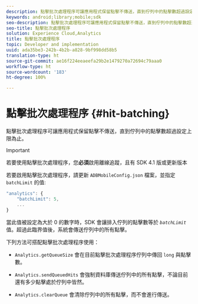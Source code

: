 ```yaml
---
description: 點擊批次處理程序可讓應用程式保留點擊不傳送，直到佇列中的點擊數超過設定上限為止。
keywords: android;library;mobile;sdk
seo-description: 點擊批次處理程序可讓應用程式保留點擊不傳送，直到佇列中的點擊數超過設定上限為止。
seo-title: 點擊批次處理程序
solution: Experience Cloud,Analytics
title: 點擊批次處理程序
topic: Developer and implementation
uuid: ada35be3-242b-4b2b-a828-9bf998dd58b5
translation-type: ht
source-git-commit: ae16f224eeaeefa29b2e1479270a72694c79aaa0
workflow-type: ht
source-wordcount: '183'
ht-degree: 100%

---
```



# 點擊批次處理程序 {#hit-batching}

點擊批次處理程序可讓應用程式保留點擊不傳送，直到佇列中的點擊數超過設定上限為止。

>[!IMPORTANT]
>
>若要使用點擊批次處理程序，您&#x200B;**必須**&#x200B;啟用離線追蹤，且有 SDK 4.1 版或更新版本

若要啟用點擊批次處理程序，請更新 `ADBMobileConfig.json` 檔案，並指定 `batchLimit` 的值:

```js
"analytics": {
    "batchLimit": 5,
    ...
}
```

當此值被設定為大於 0 的數字時，SDK 會讓排入佇列的點擊數等於 *`batchLimit`* 值。超過此臨界值後，系統會傳送佇列中的所有點擊。

下列方法可搭配點擊批次處理程序使用：

* `Analytics.getQueueSize` 會在目前點擊批次處理程序佇列中傳回 `long` 與點擊數。

* `Analytics.sendQueuedHits` 會強制資料庫傳送佇列中的所有點擊，不論目前還有多少點擊處於佇列中皆然。
* `Analytics.clearQueue` 會清除佇列中的所有點擊，而不會進行傳送。
